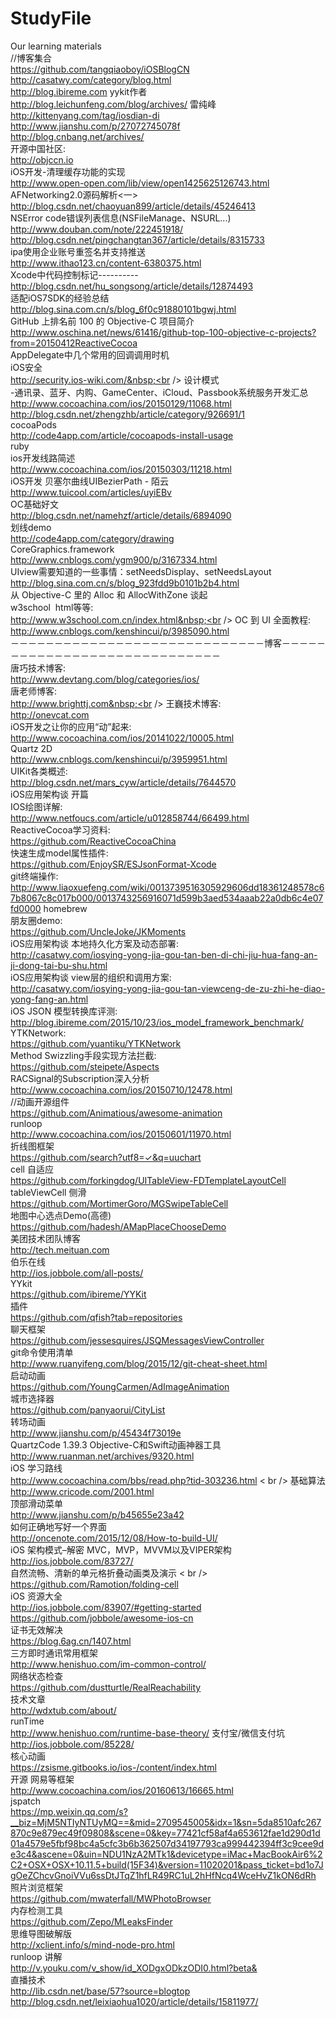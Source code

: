 # StudyFile
Our learning materials<br />
//博客集合<br />
https://github.com/tangqiaoboy/iOSBlogCN<br />
http://casatwy.com/category/blog.html <br />
http://blog.ibireme.com yykit作者  <br /> 
http://blog.leichunfeng.com/blog/archives/  雷纯峰 <br />
http://kittenyang.com/tag/iosdian-di  <br />
http://www.jianshu.com/p/27072745078f <br />
http://blog.cnbang.net/archives/ <br />
开源中国社区: <br />
http://objccn.io <br />
iOS开发-清理缓存功能的实现<br />
http://www.open-open.com/lib/view/open1425625126743.html<br />
AFNetworking2.0源码解析&lt;一&gt;<br />
http://blog.csdn.net/chaoyuan899/article/details/45246413<br />
NSError code错误列表信息(NSFileManage、NSURL...)<br />
http://www.douban.com/note/222451918/<br />
http://blog.csdn.net/pingchangtan367/article/details/8315733<br />
ipa使用企业账号重签名并支持推送<br />
http://www.ithao123.cn/content-6380375.html<br />
Xcode中代码控制标记----------<br />
http://blog.csdn.net/hu_songsong/article/details/12874493<br />
适配iOS7SDK的经验总结<br />
http://blog.sina.com.cn/s/blog_6f0c91880101bgwj.html<br />
GitHub 上排名前 100 的 Objective-C 项目简介<br />
http://www.oschina.net/news/61416/github-top-100-objective-c-projects?from=20150412ReactiveCocoa<br />
AppDelegate中几个常用的回调调用时机<br />
iOS安全<br />
http://security.ios-wiki.com/&nbsp;<br />
设计模式<br />
-通讯录、蓝牙、内购、GameCenter、iCloud、Passbook系统服务开发汇总 <br />
http://www.cocoachina.com/ios/20150129/11068.html <br />
http://blog.csdn.net/zhengzhb/article/category/926691/1<br />
cocoaPods<br />
http://code4app.com/article/cocoapods-install-usage<br />
ruby<br />
ios开发线路简述<br />
http://www.cocoachina.com/ios/20150303/11218.html<br />
iOS开发 贝塞尔曲线UIBezierPath - 陌云<br />
http://www.tuicool.com/articles/uyiEBv<br />
OC基础好文<br />
http://blog.csdn.net/namehzf/article/details/6894090<br />
划线demo<br />
http://code4app.com/category/drawing<br />
CoreGraphics.framework&nbsp;<br />
http://www.cnblogs.com/ygm900/p/3167334.html<br />
UIview需要知道的一些事情：setNeedsDisplay、setNeedsLayout<br />
http://blog.sina.com.cn/s/blog_923fdd9b0101b2b4.html<br />
从 Objective-C 里的 Alloc 和 AllocWithZone 谈起<br />
w3school &nbsp;html等等:<br />
http://www.w3school.com.cn/index.html&nbsp;<br />
OC 到 UI 全面教程:<br />
http://www.cnblogs.com/kenshincui/p/3985090.html<br />
－－－－－－－－－－－－－－－－－－－－－－－－－－－－－博客－－－－－－－－－－－－－－－－－－－－－－－－－－－－－<br />
唐巧技术博客:<br />
http://www.devtang.com/blog/categories/ios/<br />
唐老师博客:<br />
http://www.brighttj.com&nbsp;<br />
王巍技术博客:<br />
http://onevcat.com<br />
iOS开发之让你的应用“动”起来:<br />
http://www.cocoachina.com/ios/20141022/10005.html<br />
Quartz 2D <br />
http://www.cnblogs.com/kenshincui/p/3959951.html <br />
UIKit各类概述:<br />
http://blog.csdn.net/mars_cyw/article/details/7644570<br />
iOS应用架构谈 开篇 &nbsp; &nbsp; &nbsp; &nbsp; &nbsp; &nbsp; &nbsp; &nbsp; &nbsp; &nbsp;&nbsp;<br />
IOS绘图详解:<br />
http://www.netfoucs.com/article/u012858744/66499.html<br />
ReactiveCocoa学习资料:<br />
https://github.com/ReactiveCocoaChina<br />
快速生成model属性插件:<br />
https://github.com/EnjoySR/ESJsonFormat-Xcode <br />
git终端操作:<br />
http://www.liaoxuefeng.com/wiki/0013739516305929606dd18361248578c67b8067c8c017b000/0013743256916071d599b3aed534aaab22a0db6c4e07fd0000 homebrew<br />
朋友圈demo: <br />
https://github.com/UncleJoke/JKMoments <br />
iOS应用架构谈 本地持久化方案及动态部署: <br /> http://casatwy.com/iosying-yong-jia-gou-tan-ben-di-chi-jiu-hua-fang-an-ji-dong-tai-bu-shu.html <br />
iOS应用架构谈 view层的组织和调用方案: <br />
http://casatwy.com/iosying-yong-jia-gou-tan-viewceng-de-zu-zhi-he-diao-yong-fang-an.html <br />
iOS JSON 模型转换库评测: <br />
http://blog.ibireme.com/2015/10/23/ios_model_framework_benchmark/<br />
YTKNetwork: <br />
https://github.com/yuantiku/YTKNetwork <br />
Method Swizzling手段实现方法拦截:<br />
https://github.com/steipete/Aspects<br />
RACSignal的Subscription深入分析 <br />
http://www.cocoachina.com/ios/20150710/12478.html <br />
//动画开源组件 <br />
https://github.com/Animatious/awesome-animation <br />
runloop <br />
http://www.cocoachina.com/ios/20150601/11970.html <br />
折线图框架 <br />
https://github.com/search?utf8=✓&q=uuchart <br />
cell 自适应 <br />
https://github.com/forkingdog/UITableView-FDTemplateLayoutCell <br />
tableViewCell 侧滑 <br />
https://github.com/MortimerGoro/MGSwipeTableCell <br />
地图中心选点Demo(高德)<br />
https://github.com/hadesh/AMapPlaceChooseDemo <br />
美团技术团队博客<br />
http://tech.meituan.com <br />
伯乐在线 <br />
http://ios.jobbole.com/all-posts/ <br />
YYkit <br />
https://github.com/ibireme/YYKit <br />
插件 <br />
https://github.com/qfish?tab=repositories <br />
聊天框架 <br />
 https://github.com/jessesquires/JSQMessagesViewController <br />
git命令使用清单 <br />
http://www.ruanyifeng.com/blog/2015/12/git-cheat-sheet.html <br />
启动动画 <br />
https://github.com/YoungCarmen/AdImageAnimation <br />
城市选择器 <br />
https://github.com/panyaorui/CityList <br />
转场动画 <br />
http://www.jianshu.com/p/45434f73019e <br />
QuartzCode 1.39.3 Objective-C和Swift动画神器工具  <br />
http://www.ruanman.net/archives/9320.html <br />
iOS 学习路线 <br />
http://www.cocoachina.com/bbs/read.php?tid-303236.html < br />
基础算法 <br />
http://www.cricode.com/2001.html <br />
顶部滑动菜单 <br />
http://www.jianshu.com/p/b45655e23a42 <br />
如何正确地写好一个界面 <br />
http://oncenote.com/2015/12/08/How-to-build-UI/<br />
iOS 架构模式–解密 MVC，MVP，MVVM以及VIPER架构 <br />
http://ios.jobbole.com/83727/ <br />
自然流畅、清新的单元格折叠动画类及演示 < br />
https://github.com/Ramotion/folding-cell <br />
iOS 资源大全 <br />
http://ios.jobbole.com/83907/#getting-started <br />
https://github.com/jobbole/awesome-ios-cn <br />
证书无效解决 <br />
https://blog.6ag.cn/1407.html <br />
三方即时通讯常用框架 <br />
http://www.henishuo.com/im-common-control/ <br />
网络状态检查 <br />
https://github.com/dustturtle/RealReachability <br />
技术文章 <br />
http://wdxtub.com/about/ <br />
runTime <br />
http://www.henishuo.com/runtime-base-theory/
支付宝/微信支付坑 <br />
http://ios.jobbole.com/85228/ <br />
核心动画<br />
https://zsisme.gitbooks.io/ios-/content/index.html <br />
开源 网易等框架<br />
http://www.cocoachina.com/ios/20160613/16665.html <br />
jspatch <br />
https://mp.weixin.qq.com/s?__biz=MjM5NTIyNTUyMQ==&mid=2709545005&idx=1&sn=5da8510afc267870c9e879ec49f09808&scene=0&key=77421cf58af4a653612fae1d290d1d01a4579e5fbf98bc4a5cfc3b6b362507d34197793ca999442394ff3c9cee9de3c4&ascene=0&uin=NDU1NzA2MTk1&devicetype=iMac+MacBookAir6%2C2+OSX+OSX+10.11.5+build(15F34)&version=11020201&pass_ticket=bd1o7JgOeZChcvGnoiVVu6ssDtJTqZ1hfLR49RC1uL2hHfNcq4WceHvZ1kON6dRh<br />
照片浏览框架<br />
https://github.com/mwaterfall/MWPhotoBrowser<br />
内存检测工具<br />
https://github.com/Zepo/MLeaksFinder<br />
思维导图破解版<br />
http://xclient.info/s/mind-node-pro.html<br />
runloop 讲解 <br />
http://v.youku.com/v_show/id_XODgxODkzODI0.html?beta& <br />
直播技术<br />
http://lib.csdn.net/base/57?source=blogtop<br />
http://blog.csdn.net/leixiaohua1020/article/details/15811977/
